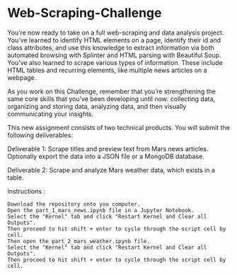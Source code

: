 # Web-Scraping-Challenge

You’re now ready to take on a full web-scraping and data analysis project. You’ve learned to identify HTML elements on a page, identify their id and class attributes, and use this knowledge to extract information via both automated browsing with Splinter and HTML parsing with Beautiful Soup. You’ve also learned to scrape various types of information. These include HTML tables and recurring elements, like multiple news articles on a webpage.

As you work on this Challenge, remember that you’re strengthening the same core skills that you’ve been developing until now: collecting data, organizing and storing data, analyzing data, and then visually communicating your insights.


This new assignment consists of two technical products. You will submit the following deliverables:

Deliverable 1: Scrape titles and preview text from Mars news articles. Optionally export the data into a JSON file or a MongoDB database.

Deliverable 2: Scrape and analyze Mars weather data, which exists in a table.

Instructions :

    Download the repository onto you computer.
    Open the part_1_mars_news.ipynb file in a Jupyter Notebook.
    Select the "Kernel" tab and click "Restart Kernel and Clear all Outputs".
    Then proceed to hit shift + enter to cycle through the script cell by cell.
    Then open the part_2_mars_weather.ipynb file.
    Select the "Kernel" tab and click "Restart Kernel and Clear all Outputs".
    Then proceed to hit shift + enter to cycle through the script cell by cell.
    